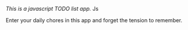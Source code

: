 *This is a javascript TODO list app.*
Js

Enter your daily chores in this app and forget the tension to remember.
